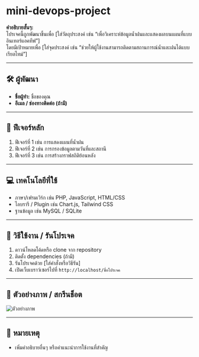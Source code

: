 # mini-devops-project

**คำอธิบายสั้นๆ:**  
โปรเจคนี้ถูกพัฒนาขึ้นเพื่อ [ใส่วัตถุประสงค์ เช่น “เพื่อวิเคราะห์ข้อมูลน้ำฝนและแสดงผลบนแผนที่แบบอินเทอร์แอคทีฟ”]  
โดยมีเป้าหมายเพื่อ [ใส่จุดประสงค์ เช่น “ช่วยให้ผู้ใช้งานสามารถติดตามสถานการณ์น้ำและฝนได้แบบเรียลไทม์”]  

---

## 🛠 ผู้พัฒนา
- **ชื่อผู้ทำ:** ชื่อของคุณ
- **อีเมล / ช่องทางติดต่อ (ถ้ามี)**

---

## 📌 ฟีเจอร์หลัก
1. ฟีเจอร์ที่ 1 เช่น การแสดงแผนที่น้ำฝน
2. ฟีเจอร์ที่ 2 เช่น การกรองข้อมูลตามวันที่และสถานี
3. ฟีเจอร์ที่ 3 เช่น การสร้างกราฟสถิติย้อนหลัง  

---

## 💻 เทคโนโลยีที่ใช้
- ภาษา/เฟรมเวิร์ก เช่น PHP, JavaScript, HTML/CSS
- ไลบรารี / Plugin เช่น Chart.js, Tailwind CSS
- ฐานข้อมูล เช่น MySQL / SQLite  

---

## 🚀 วิธีใช้งาน / รันโปรเจค
1. ดาวน์โหลดโค้ดหรือ clone จาก repository
2. ติดตั้ง dependencies (ถ้ามี)
3. รันโปรเจคด้วย [ใส่คำสั่งหรือวิธีรัน]
4. เปิดเว็บเบราว์เซอร์ไปที่ `http://localhost/ชื่อโปรเจค`  

---

## 📸 ตัวอย่างภาพ / สกรีนช็อต
![ตัวอย่างภาพ](path/to/screenshot.png)

---

## 📝 หมายเหตุ
- เพิ่มคำอธิบายอื่นๆ หรือคำแนะนำการใช้งานที่สำคัญ
